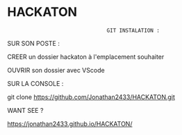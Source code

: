 # HACKATON
                                    GIT INSTALATION :

SUR SON POSTE :

CREER un dossier hackaton à l'emplacement souhaiter 

OUVRIR son dossier avec VScode

SUR LA CONSOLE : 

git clone https://github.com/Jonathan2433/HACKATON.git 



WANT SEE ? 

 https://jonathan2433.github.io/HACKATON/
